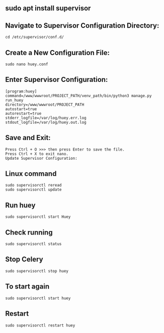 ## sudo apt install supervisor

## Navigate to Supervisor Configuration Directory:
```
cd /etc/supervisor/conf.d/
```
## Create a New Configuration File:
``
sudo nano huey.conf
``
## Enter Supervisor Configuration:
```
[program:huey]
command=/www/wwwroot/PROJECT_PATH/venv_path/bin/python3 manage.py run_huey
directory=/www/wwwroot/PROJECT_PATH
autostart=true
autorestart=true
stderr_logfile=/var/log/huey.err.log
stdout_logfile=/var/log/huey.out.log
```
## Save and Exit:
```
Press Ctrl + O >>> then press Enter to save the file.
Press Ctrl + X to exit nano.
Update Supervisor Configuration:
```
## Linux command
```
sudo supervisorctl reread
sudo supervisorctl update
```
## Run huey
```
sudo supervisorctl start Huey
```
## Check running
```
sudo supervisorctl status
```
## Stop Celery
```
sudo supervisorctl stop huey
```
## To start again
```
sudo supervisorctl start huey
```
## Restart
```
sudo supervisorctl restart huey
```
